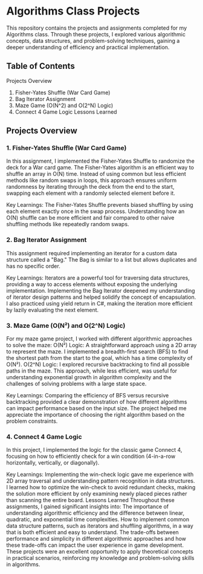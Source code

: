 # Algorithms Class Projects
This repository contains the projects and assignments completed for my Algorithms class. Through these projects, I explored various algorithmic concepts, data structures, and problem-solving techniques, gaining a deeper understanding of efficiency and practical implementation.

## Table of Contents
Projects Overview
1. Fisher-Yates Shuffle (War Card Game)
2. Bag Iterator Assignment
3. Maze Game (O(N^2) and O(2^N) Logic)
4. Connect 4 Game Logic
Lessons Learned
## Projects Overview
### 1. Fisher-Yates Shuffle (War Card Game)
In this assignment, I implemented the Fisher-Yates Shuffle to randomize the deck for a War card game. The Fisher-Yates algorithm is an efficient way to shuffle an array in O(N) time. Instead of using common but less efficient methods like random swaps in loops, this approach ensures uniform randomness by iterating through the deck from the end to the start, swapping each element with a randomly selected element before it.

Key Learnings:
The Fisher-Yates Shuffle prevents biased shuffling by using each element exactly once in the swap process.
Understanding how an O(N) shuffle can be more efficient and fair compared to other naive shuffling methods like repeatedly random swaps.

### 2. Bag Iterator Assignment
This assignment required implementing an iterator for a custom data structure called a "Bag." The Bag is similar to a list but allows duplicates and has no specific order.

Key Learnings:
Iterators are a powerful tool for traversing data structures, providing a way to access elements without exposing the underlying implementation.
Implementing the Bag Iterator deepened my understanding of iterator design patterns and helped solidify the concept of encapsulation.
I also practiced using yield return in C#, making the iteration more efficient by lazily evaluating the next element.

### 3. Maze Game (O(N²) and O(2^N) Logic)
For my maze game project, I worked with different algorithmic approaches to solve the maze:
O(N²) Logic: A straightforward approach using a 2D array to represent the maze. I implemented a breadth-first search (BFS) to find the shortest path from the start to the goal, which has a time complexity of O(N²).
O(2^N) Logic: I explored recursive backtracking to find all possible paths in the maze. This approach, while less efficient, was useful for understanding exponential growth in algorithm complexity and the challenges of solving problems with a large state space.

Key Learnings:
Comparing the efficiency of BFS versus recursive backtracking provided a clear demonstration of how different algorithms can impact performance based on the input size.
The project helped me appreciate the importance of choosing the right algorithm based on the problem constraints.

### 4. Connect 4 Game Logic
In this project, I implemented the logic for the classic game Connect 4, focusing on how to efficiently check for a win condition (4-in-a-row horizontally, vertically, or diagonally).

Key Learnings:
Implementing the win-check logic gave me experience with 2D array traversal and understanding pattern recognition in data structures.
I learned how to optimize the win-check to avoid redundant checks, making the solution more efficient by only examining newly placed pieces rather than scanning the entire board.
Lessons Learned
Throughout these assignments, I gained significant insights into:
The importance of understanding algorithmic efficiency and the difference between linear, quadratic, and exponential time complexities.
How to implement common data structure patterns, such as iterators and shuffling algorithms, in a way that is both efficient and easy to understand.
The trade-offs between performance and simplicity in different algorithmic approaches and how these trade-offs can impact the user experience in game development.
These projects were an excellent opportunity to apply theoretical concepts in practical scenarios, reinforcing my knowledge and problem-solving skills in algorithms.
